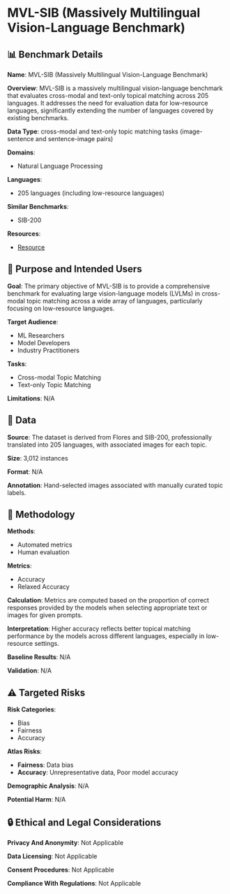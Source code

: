 # MVL-SIB (Massively Multilingual Vision-Language Benchmark)

## 📊 Benchmark Details

**Name**: MVL-SIB (Massively Multilingual Vision-Language Benchmark)

**Overview**: MVL-SIB is a massively multilingual vision-language benchmark that evaluates cross-modal and text-only topical matching across 205 languages. It addresses the need for evaluation data for low-resource languages, significantly extending the number of languages covered by existing benchmarks.

**Data Type**: cross-modal and text-only topic matching tasks (image-sentence and sentence-image pairs)

**Domains**:
- Natural Language Processing

**Languages**:
- 205 languages (including low-resource languages)

**Similar Benchmarks**:
- SIB-200

**Resources**:
- [Resource](https://arxiv.org/abs/2502.12852)

## 🎯 Purpose and Intended Users

**Goal**: The primary objective of MVL-SIB is to provide a comprehensive benchmark for evaluating large vision-language models (LVLMs) in cross-modal topic matching across a wide array of languages, particularly focusing on low-resource languages.

**Target Audience**:
- ML Researchers
- Model Developers
- Industry Practitioners

**Tasks**:
- Cross-modal Topic Matching
- Text-only Topic Matching

**Limitations**: N/A

## 💾 Data

**Source**: The dataset is derived from Flores and SIB-200, professionally translated into 205 languages, with associated images for each topic.

**Size**: 3,012 instances

**Format**: N/A

**Annotation**: Hand-selected images associated with manually curated topic labels.

## 🔬 Methodology

**Methods**:
- Automated metrics
- Human evaluation

**Metrics**:
- Accuracy
- Relaxed Accuracy

**Calculation**: Metrics are computed based on the proportion of correct responses provided by the models when selecting appropriate text or images for given prompts.

**Interpretation**: Higher accuracy reflects better topical matching performance by the models across different languages, especially in low-resource settings.

**Baseline Results**: N/A

**Validation**: N/A

## ⚠️ Targeted Risks

**Risk Categories**:
- Bias
- Fairness
- Accuracy

**Atlas Risks**:
- **Fairness**: Data bias
- **Accuracy**: Unrepresentative data, Poor model accuracy

**Demographic Analysis**: N/A

**Potential Harm**: N/A

## 🔒 Ethical and Legal Considerations

**Privacy And Anonymity**: Not Applicable

**Data Licensing**: Not Applicable

**Consent Procedures**: Not Applicable

**Compliance With Regulations**: Not Applicable
